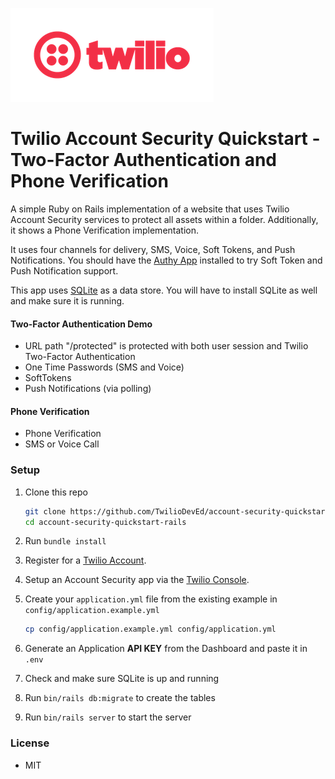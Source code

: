 ![Twilio Logo](./twilio_logo_red.png)
# Twilio Account Security Quickstart - Two-Factor Authentication and Phone Verification

A simple Ruby on Rails implementation of a website that uses Twilio Account
Security services to protect all assets within a folder. Additionally, it
shows a Phone Verification implementation.

It uses four channels for delivery, SMS, Voice, Soft Tokens, and Push
Notifications. You should have the [Authy App](https://authy.com/download/)
installed to try Soft Token and Push Notification support.

This app uses [SQLite](https://www.sqlite.org/) as a data store. You will
have to install SQLite as well and make sure it is running.

#### Two-Factor Authentication Demo
- URL path "/protected" is protected with both user session and Twilio Two-Factor Authentication
- One Time Passwords (SMS and Voice)
- SoftTokens
- Push Notifications (via polling)

#### Phone Verification
- Phone Verification
- SMS or Voice Call

### Setup
1. Clone this repo
   ```sh
   git clone https://github.com/TwilioDevEd/account-security-quickstart-rails.git
   cd account-security-quickstart-rails
   ```

1. Run `bundle install`

1. Register for a [Twilio Account](https://www.twilio.com/).

1. Setup an Account Security app via the [Twilio Console](https://twilio.com/console).

1. Create your `application.yml` file from the existing example in `config/application.example.yml`
   ```sh
   cp config/application.example.yml config/application.yml
   ```

1. Generate an Application **API KEY** from the Dashboard and paste it in `.env`

1. Check and make sure SQLite is up and running

1. Run `bin/rails db:migrate` to create the tables

1. Run `bin/rails server` to start the server

### License
- MIT

